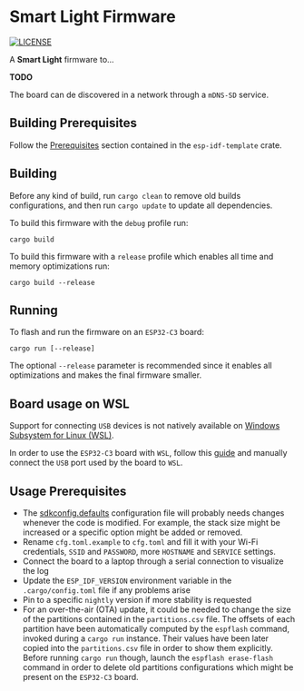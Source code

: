 # Smart Light Firmware

[![LICENSE][license badge]][license]

A **Smart Light** firmware to...

**TODO**

The board can de discovered in a network through a `mDNS-SD` service.

## Building Prerequisites

Follow the [Prerequisites](https://github.com/esp-rs/esp-idf-template#prerequisites)
section contained in the `esp-idf-template` crate.

## Building

Before any kind of build, run `cargo clean` to remove old builds configurations,
and then run `cargo update` to update all dependencies.

To build this firmware with the `debug` profile run:

```console
cargo build
```

To build this firmware with a `release` profile which enables all time and
memory optimizations run:

```console
cargo build --release
```

## Running

To flash and run the firmware on an `ESP32-C3` board:

```console
cargo run [--release]
```

The optional `--release` parameter is recommended since it enables all
optimizations and makes the final firmware smaller.

## Board usage on WSL

Support for connecting `USB` devices is not natively available on [Windows
Subsystem for Linux (WSL)](https://learn.microsoft.com/en-us/windows/wsl/).

In order to use the `ESP32-C3` board with `WSL`, follow this
[guide](https://learn.microsoft.com/en-us/windows/wsl/connect-usb) and manually
connect the `USB` port used by the board to `WSL`.

## Usage Prerequisites

- The [sdkconfig.defaults](./sdkconfig.defaults) configuration file will
probably needs changes whenever the code is modified.
For example, the stack size might be increased or a specific option might be
added or removed.
- Rename `cfg.toml.example` to `cfg.toml` and fill it with your
Wi-Fi credentials, `SSID` and `PASSWORD`, more `HOSTNAME` and `SERVICE`
settings.
- Connect the board to a laptop through a serial connection to visualize
the log
- Update the `ESP_IDF_VERSION` environment variable in the `.cargo/config.toml`
file if any problems arise
- Pin to a specific `nightly` version if more stability is requested
- For an over-the-air (OTA) update, it could be needed to change the size of the
partitions contained in the `partitions.csv` file. The offsets of each
partition have been automatically computed by the `espflash` command, invoked
during a `cargo run` instance. Their values have been later copied into the
`partitions.csv` file in order to show them explicitly. Before running
`cargo run` though, launch the `espflash erase-flash` command in order
to delete old partitions configurations which might be present on the
`ESP32-C3` board.

<!-- Links -->
[license]: https://github.com/SoftengPoliTo/devices/blob/master/light/LICENSE

<!-- Badges -->
[license badge]: https://img.shields.io/badge/license-MIT-blue.svg
